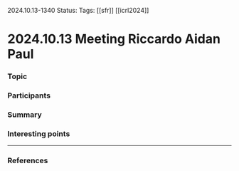 2024.10.13-1340
Status: 
Tags: [[sfr]] [[icrl2024]]


# 2024.10.13 Meeting Riccardo Aidan Paul

### Topic
### Participants

### Summary

### Interesting points


---
### References

